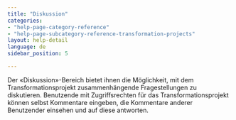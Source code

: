 ```yaml
---
title: "Diskussion"
categories:
- "help-page-category-reference"
- "help-page-subcategory-reference-transformation-projects"
layout: help-detail
language: de
sidebar_position: 5

---
```


Der &laquo;Diskussion&raquo;-Bereich bietet ihnen die Möglichkeit, mit dem Transformationsprojekt zusammenhängende Fragestellungen zu diskutieren. Benutzende mit Zugriffsrechten für das Transformationsprojekt können selbst Kommentare eingeben, die Kommentare anderer Benutzender einsehen und auf diese antworten.